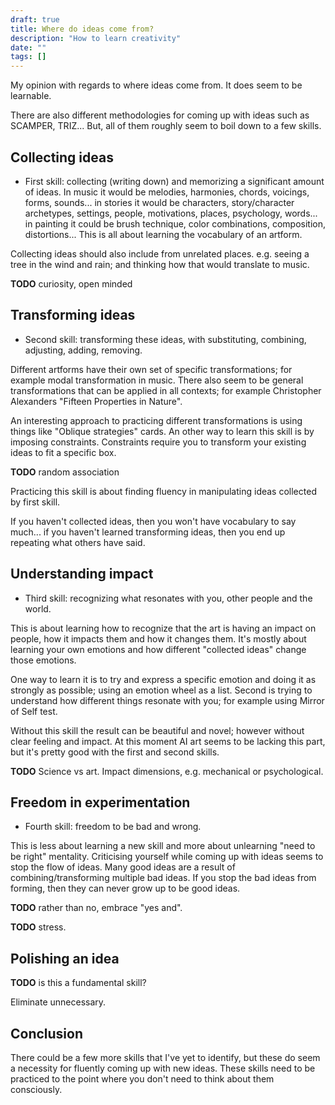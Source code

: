 ```yaml
---
draft: true
title: Where do ideas come from?
description: "How to learn creativity"
date: ""
tags: []
---
```


My opinion with regards to where ideas come from. It does seem to be learnable.

There are also different methodologies for coming up with ideas such as SCAMPER, TRIZ... But, all of them roughly seem to boil down to a few skills.

## Collecting ideas

* First skill: collecting (writing down) and memorizing a significant amount of ideas. In music it would be melodies, harmonies, chords, voicings, forms, sounds... in stories it would be characters, story/character archetypes, settings, people, motivations, places, psychology, words... in painting it could be brush technique, color combinations, composition, distortions... This is all about learning the vocabulary of an artform.

Collecting ideas should also include from unrelated places. e.g. seeing a tree in the wind and rain; and thinking how that would translate to music.

**TODO** curiosity, open minded

## Transforming ideas

* Second skill: transforming these ideas, with substituting, combining, adjusting, adding, removing.

Different artforms have their own set of specific transformations; for example modal transformation in music. There also seem to be general transformations that can be applied in all contexts; for example Christopher Alexanders "Fifteen Properties in Nature".

An interesting approach to practicing different transformations is using things like "Oblique strategies" cards. An other way to learn this skill is by imposing constraints. Constraints require you to transform your existing ideas to fit a specific box.

**TODO** random association

Practicing this skill is about finding fluency in manipulating ideas collected by first skill.

If you haven't collected ideas, then you won't have vocabulary to say much... if you haven't learned transforming ideas, then you end up repeating what others have said.

## Understanding impact

* Third skill: recognizing what resonates with you, other people and the world.

This is about learning how to recognize that the art is having an impact on people, how it impacts them and how it changes them. It's mostly about learning your own emotions and how different "collected ideas" change those emotions.

One way to learn it is to try and express a specific emotion and doing it as strongly as possible; using an emotion wheel as a list. Second is trying to understand how different things resonate with you; for example using Mirror of Self test.

Without this skill the result can be beautiful and novel; however without clear feeling and impact. At this moment AI art seems to be lacking this part, but it's pretty good with the first and second skills.

**TODO** Science vs art. Impact dimensions, e.g. mechanical or psychological.

## Freedom in experimentation

* Fourth skill: freedom to be bad and wrong.

This is less about learning a new skill and more about unlearning "need to be right" mentality. Criticising yourself while coming up with ideas seems to stop the flow of ideas. Many good ideas are a result of combining/transforming multiple bad ideas. If you stop the bad ideas from forming, then they can never grow up to be good ideas.

**TODO** rather than no, embrace "yes and".

**TODO** stress.

## Polishing an idea

**TODO** is this a fundamental skill?

Eliminate unnecessary.

## Conclusion

There could be a few more skills that I've yet to identify, but these do seem a necessity for fluently coming up with new ideas. These skills need to be practiced to the point where you don't need to think about them consciously.

